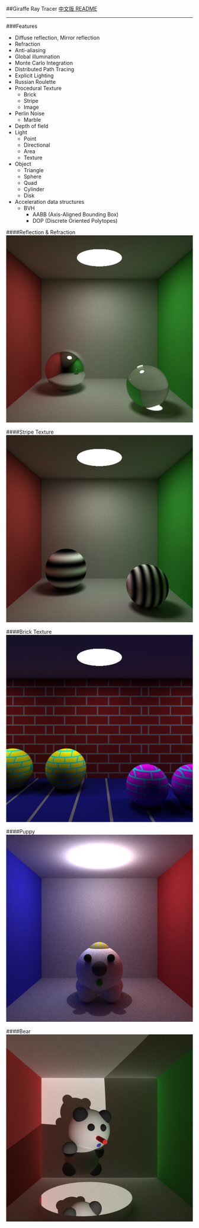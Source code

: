 ##Giraffe Ray Tracer
[中文版 README](./README.md)

***

###Features
* Diffuse reflection, Mirror reflection
* Refraction
* Anti-aliasing
* Global illumination
* Monte Carlo Integration
* Distributed Path Tracing
* Explicit Lighting
* Russian Roulette
* Procedural Texture
	- Brick
	- Stripe
	- Image
* Perlin Noise
	- Marble
* Depth of field
* Light
	- Point
	- Directional
	- Area
	- Texture
* Object
	- Triangle
	- Sphere
	- Quad
	- Cylinder
	- Disk
* Acceleration data structures
	- BVH
		+	AABB (Axis-Aligned Bounding Box)
		+	DOP	(Discrete Oriented Polytopes)



####Reflection & Refraction
![](./image/reflect_refract.png)

####Stripe Texture
![](./image/stripe.png)

####Brick Texture
![](./image/brick.png)

####Puppy
![](./image/puppy.png)

####Bear
![](./image/bear.png)

